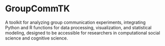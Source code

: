 # GroupCommTK
A toolkit for analyzing group communication experiments, integrating Python and R functions for data processing, visualization, and statistical modeling, designed to be accessible for researchers in computational social science and cognitive science.
